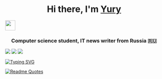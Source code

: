### <h1 align="center">Hi there, I'm <a href="https://daniilshat.ru/" target="_blank">Yury</a> 
<img src="https://github.com/blackcater/blackcater/raw/main/images/Hi.gif" height="32"/></h1>
<h3 align="center">Computer science student, IT news writer from Russia 🇷🇺</h3>

<img src="https://img.shields.io/badge/HTML5-black?style=for-the-badge&logo=HTML5&logoColor=E34F26"/>                                                                     <img src="https://img.shields.io/badge/CSS3-black?style=for-the-badge&logo=CSS3&logoColor=1572B6"/>                                                                       <img src="https://img.shields.io/badge/JavaScript-black?style=for-the-badge&logo=JavaScript&logoColor=F7DF1E"/> 

[![Typing SVG](https://readme-typing-svg.herokuapp.com?color=%2336BCF7&lines=Computer+science+student)](https://git.io/typing-svg)

[![Readme Quotes](https://quotes-github-readme.vercel.app/api?type=horizontal&theme=dark)](https://github.com/piyushsuthar/github-readme-quotes)
